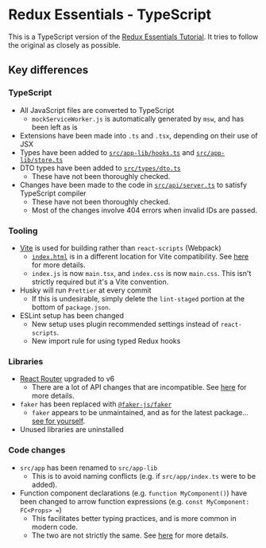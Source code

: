 # Redux Essentials - TypeScript

This is a TypeScript version of the [Redux Essentials Tutorial](https://github.com/reduxjs/redux-essentials-example-app). It tries to follow the original as closely as possible.

## Key differences

### TypeScript

- All JavaScript files are converted to TypeScript
  - `mockServiceWorker.js` is automatically generated by `msw`, and has been left as is
- Extensions have been made into `.ts` and `.tsx`, depending on their use of JSX
- Types have been added to [`src/app-lib/hooks.ts`](src/app-lib/hooks.ts) and [`src/app-lib/store.ts`](src/app-lib/store.ts)
- DTO types have been added to [`src/types/dto.ts`](src/types/dto.ts)
  - These have not been thoroughly checked.
- Changes have been made to the code in [`src/api/server.ts`](src/api/server.ts) to satisfy TypeScript compiler
  - These have not been thoroughly checked.
  - Most of the changes involve 404 errors when invalid IDs are passed.

### Tooling

- [Vite](https://vitejs.dev) is used for building rather than `react-scripts` (Webpack)
  - [`index.html`](index.html) is in a different location for Vite compatibility. See [here](https://vitejs.dev/guide/#index-html-and-project-root) for more details.
  - `index.js` is now `main.tsx`, and `index.css` is now `main.css`. This isn't strictly required but it's a Vite convention.
- Husky will run `Prettier` at every commit
  - If this is undesirable, simply delete the `lint-staged` portion at the bottom of `package.json`.
- ESLint setup has been changed
  - New setup uses plugin recommended settings instead of `react-scripts`.
  - New import rule for using typed Redux hooks

### Libraries

- [React Router](https://reactrouter.com/en/main) upgraded to v6
  - There are a lot of API changes that are incompatible. See [here](https://blog.logrocket.com/migrating-react-router-v6-complete-guide/) for more details.
- `faker` has been replaced with [`@faker-js/faker`](https://fakerjs.dev/)
  - `faker` appears to be unmaintained, and as for the latest package... [see for yourself](https://www.npmjs.com/package/faker/v/6.6.6).
- Unused libraries are uninstalled

### Code changes

- `src/app` has been renamed to `src/app-lib`
  - This is to avoid naming conflicts (e.g. if `src/app/index.ts` were to be added).
- Function component declarations (e.g. `function MyComponent()`) have been changed to arrow function expressions (e.g. `const MyComponent: FC<Props> =`)
  - This facilitates better typing practices, and is more common in modern code.
  - The two are not strictly the same. See [here](https://exploringjs.com/impatient-js/ch_callables.html) for more details.
